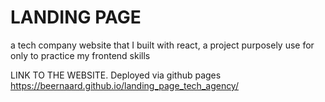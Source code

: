 # LANDING PAGE 

a tech company website that I built with react, a project purposely use for only to practice my frontend skills

LINK TO THE WEBSITE. Deployed via github pages
https://beernaard.github.io/landing_page_tech_agency/
